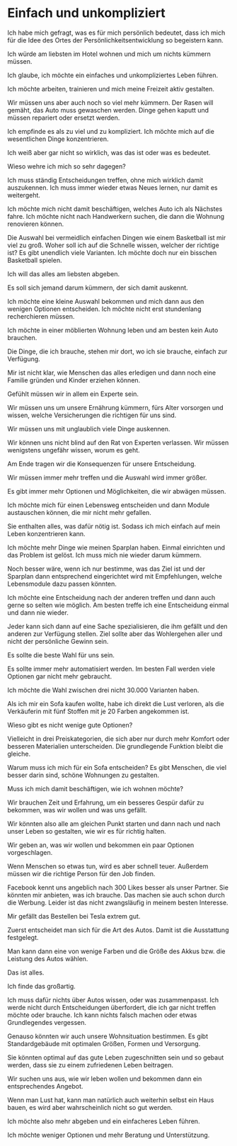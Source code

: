 # Einfach und unkompliziert

Ich habe mich gefragt, was es für mich persönlich bedeutet, dass ich mich für die Idee des Ortes der Persönlichkeitsentwicklung so begeistern kann.
 
Ich würde am liebsten im Hotel wohnen und mich um nichts kümmern müssen.
 
Ich glaube, ich möchte ein einfaches und unkompliziertes Leben führen.
 
Ich möchte arbeiten, trainieren und mich meine Freizeit aktiv gestalten.
 
Wir müssen uns aber auch noch so viel mehr kümmern. Der Rasen will gemäht, das Auto muss gewaschen werden. Dinge gehen kaputt und müssen repariert oder ersetzt werden.
 
Ich empfinde es als zu viel und zu kompliziert. Ich möchte mich auf die wesentlichen Dinge konzentrieren.
 
Ich weiß aber gar nicht so wirklich, was das ist oder was es bedeutet.
 
Wieso wehre ich mich so sehr dagegen?
 
Ich muss ständig Entscheidungen treffen, ohne mich wirklich damit auszukennen. Ich muss immer wieder etwas Neues lernen, nur damit es weitergeht.
 
Ich möchte mich nicht damit beschäftigen, welches Auto ich als Nächstes fahre. Ich möchte nicht nach Handwerkern suchen, die dann die Wohnung renovieren können.
 
Die Auswahl bei vermeidlich einfachen Dingen wie einem Basketball ist mir viel zu groß. Woher soll ich auf die Schnelle wissen, welcher der richtige ist? Es gibt unendlich viele Varianten. Ich möchte doch nur ein bisschen Basketball spielen.
 
Ich will das alles am liebsten abgeben.
 
Es soll sich jemand darum kümmern, der sich damit auskennt.
 
Ich möchte eine kleine Auswahl bekommen und mich dann aus den wenigen Optionen entscheiden. Ich möchte nicht erst stundenlang recherchieren müssen.
 
Ich möchte in einer möblierten Wohnung leben und am besten kein Auto brauchen.
 
Die Dinge, die ich brauche, stehen mir dort, wo ich sie brauche, einfach zur Verfügung.
 
Mir ist nicht klar, wie Menschen das alles erledigen und dann noch eine Familie gründen und Kinder erziehen können.
 
Gefühlt müssen wir in allem ein Experte sein.
 
Wir müssen uns um unsere Ernährung kümmern, fürs Alter vorsorgen und wissen, welche Versicherungen die richtigen für uns sind.
 
Wir müssen uns mit unglaublich viele Dinge auskennen.
 
Wir können uns nicht blind auf den Rat von Experten verlassen. Wir müssen wenigstens ungefähr wissen, worum es geht.
 
Am Ende tragen wir die Konsequenzen für unsere Entscheidung.
 
Wir müssen immer mehr treffen und die Auswahl wird immer größer.
 
Es gibt immer mehr Optionen und Möglichkeiten, die wir abwägen müssen.
 
Ich möchte mich für einen Lebensweg entscheiden und dann Module austauschen können, die mir nicht mehr gefallen.
 
Sie enthalten alles, was dafür nötig ist. Sodass ich mich einfach auf mein Leben konzentrieren kann.
 
Ich möchte mehr Dinge wie meinen Sparplan haben. Einmal einrichten und das Problem ist gelöst. Ich muss mich nie wieder darum kümmern.
 
Noch besser wäre, wenn ich nur bestimme, was das Ziel ist und der Sparplan dann entsprechend eingerichtet wird mit Empfehlungen, welche Lebensmodule dazu passen könnten.
 
Ich möchte eine Entscheidung nach der anderen treffen und dann auch gerne so selten wie möglich. Am besten treffe ich eine Entscheidung einmal und dann nie wieder.
 
Jeder kann sich dann auf eine Sache spezialisieren, die ihm gefällt und den anderen zur Verfügung stellen. Ziel sollte aber das Wohlergehen aller und nicht der persönliche Gewinn sein.
 
Es sollte die beste Wahl für uns sein.
 
Es sollte immer mehr automatisiert werden. Im besten Fall werden viele Optionen gar nicht mehr gebraucht.
 
Ich möchte die Wahl zwischen drei nicht 30.000 Varianten haben.
 
Als ich mir ein Sofa kaufen wollte, habe ich direkt die Lust verloren, als die Verkäuferin mit fünf Stoffen mit je 20 Farben angekommen ist.
 
Wieso gibt es nicht wenige gute Optionen? 
 
Vielleicht in drei Preiskategorien, die sich aber nur durch mehr Komfort oder besseren Materialien unterscheiden. Die grundlegende Funktion bleibt die gleiche.
 
Warum muss ich mich für ein Sofa entscheiden? Es gibt Menschen, die viel besser darin sind, schöne Wohnungen zu gestalten.
 
Muss ich mich damit beschäftigen, wie ich wohnen möchte?
 
Wir brauchen Zeit und Erfahrung, um ein besseres Gespür dafür zu bekommen, was wir wollen und was uns gefällt.
 
Wir könnten also alle am gleichen Punkt starten und dann nach und nach unser Leben so gestalten, wie wir es für richtig halten.
 
Wir geben an, was wir wollen und bekommen ein paar Optionen vorgeschlagen. 
 
Wenn Menschen so etwas tun, wird es aber schnell teuer. Außerdem müssen wir die richtige Person für den Job finden.
 
Facebook kennt uns angeblich nach 300 Likes besser als unser Partner. Sie könnten mir anbieten, was ich brauche. Das machen sie auch schon durch die Werbung. Leider ist das nicht zwangsläufig in meinem besten Interesse.
 
Mir gefällt das Bestellen bei Tesla extrem gut. 
 
Zuerst entscheidet man sich für die Art des Autos. Damit ist die Ausstattung festgelegt. 
 
Man kann dann eine von wenige Farben und die Größe des Akkus bzw. die Leistung des Autos wählen.
 
Das ist alles. 
 
Ich finde das großartig.
 
Ich muss dafür nichts über Autos wissen, oder was zusammenpasst. Ich werde nicht durch Entscheidungen überfordert, die ich gar nicht treffen möchte oder brauche. Ich kann nichts falsch machen oder etwas Grundlegendes vergessen.
 
Genauso könnten wir auch unsere Wohnsituation bestimmen. Es gibt Standardgebäude mit optimalen Größen, Formen und Versorgung.
 
Sie könnten optimal auf das gute Leben zugeschnitten sein und so gebaut werden, dass sie zu einem zufriedenen Leben beitragen.
 
Wir suchen uns aus, wie wir leben wollen und bekommen dann ein entsprechendes Angebot.
 
Wenn man Lust hat, kann man natürlich auch weiterhin selbst ein Haus bauen, es wird aber wahrscheinlich nicht so gut werden.
 
Ich möchte also mehr abgeben und ein einfacheres Leben führen.
 
Ich möchte weniger Optionen und mehr Beratung und Unterstützung.